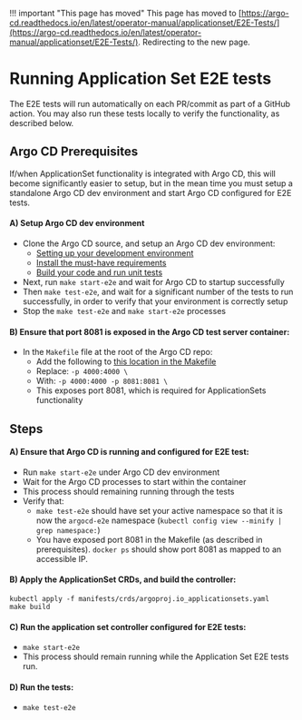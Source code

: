 <meta http-equiv="refresh" content="1; url='https://argo-cd.readthedocs.io/en/latest/operator-manual/applicationset/'" />

!!! important "This page has moved"
    This page has moved to [https://argo-cd.readthedocs.io/en/latest/operator-manual/applicationset/E2E-Tests/](https://argo-cd.readthedocs.io/en/latest/operator-manual/applicationset/E2E-Tests/). Redirecting to the new page.


# Running Application Set E2E tests

The E2E tests will run automatically on each PR/commit as part of a GitHub action. You may also run these tests locally to verify the functionality, as described below.

## Argo CD Prerequisites

If/when ApplicationSet functionality is integrated with Argo CD, this will become significantly easier to setup, but in the mean time you must setup a standalone Argo CD dev environment and start Argo CD configured for E2E tests.

#### A) Setup Argo CD dev environment

- Clone the Argo CD source, and setup an Argo CD dev environment:
    - [Setting up your development environment](https://argo-cd.readthedocs.io/en/stable/developer-guide/toolchain-guide/#setting-up-your-development-environment)
    - [Install the must-have requirements](https://argo-cd.readthedocs.io/en/stable/developer-guide/toolchain-guide/#install-the-must-have-requirements)
    - [Build your code and run unit tests](https://argo-cd.readthedocs.io/en/stable/developer-guide/toolchain-guide/#build-your-code-and-run-unit-tests)
- Next, run `make start-e2e` and wait for Argo CD to startup successfully
- Then `make test-e2e`, and wait for a significant number of the tests to run successfully, in order to verify that your environment is correctly setup
- Stop the `make test-e2e` and `make start-e2e` processes

#### B) Ensure that port 8081 is exposed in the Argo CD test server container:
- In the `Makefile` file at the root of the Argo CD repo:
    - Add the following to [this location in the Makefile](https://github.com/argoproj/argo-cd/blob/27912a08f151fab038ddb804a618ca8cde01d68e/Makefile#L75)
    - Replace: `-p 4000:4000 \`
    - With: `-p 4000:4000 -p 8081:8081 \`
    - This exposes port 8081, which is required for ApplicationSets functionality



## Steps

#### A) Ensure that Argo CD is running and configured for E2E test:
- Run `make start-e2e` under Argo CD dev environment
- Wait for the Argo CD processes to start within the container
- This process should remaining running through the tests
- Verify that:
    - `make test-e2e` should have set your active namespace so that it is now the `argocd-e2e` namespace (`kubectl config view --minify | grep namespace:`)
    - You have exposed port 8081 in the Makefile (as described in prerequisites). `docker ps` should show port 8081 as mapped to an accessible IP.


#### B) Apply the ApplicationSet CRDs, and build the controller:
```
kubectl apply -f manifests/crds/argoproj.io_applicationsets.yaml
make build
```

#### C) Run the application set controller configured for E2E tests:
- `make start-e2e`
- This process should remain running while the Application Set E2E tests run.

#### D) Run the tests:
- `make test-e2e`
